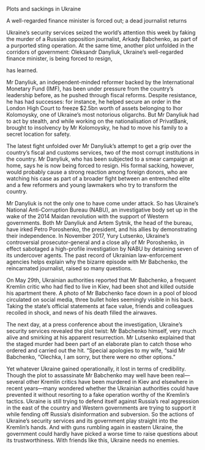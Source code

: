 Plots and sackings in Ukraine

A well-regarded finance minister is forced out; a dead journalist returns

Ukraine’s security services seized the world’s attention this week by faking the murder of a Russian opposition journalist, Arkady Babchenko, as part of a purported sting operation. At the same time, another plot unfolded in the corridors of government: Oleksandr Danyliuk, Ukraine’s well-regarded finance minister, is being forced to resign, 

 has learned.

Mr Danyliuk, an independent-minded reformer backed by the International Monetary Fund (IMF), has been under pressure from the country’s leadership before, as he pushed through fiscal reforms. Despite resistance, he has had successes: for instance, he helped secure an order in the London High Court to freeze $2.5bn worth of assets belonging to Ihor Kolomoysky, one of Ukraine’s most notorious oligarchs. But Mr Danyliuk had to act by stealth, and while working on the nationalisation of PrivatBank, brought to insolvency by Mr Kolomoysky, he had to move his family to a secret location for safety.

The latest fight unfolded over Mr Danyliuk’s attempt to get a grip over the country’s fiscal and customs services, two of the most corrupt institutions in the country. Mr Danyliuk, who has been subjected to a smear campaign at home, says he is now being forced to resign. His formal sacking, however, would probably cause a strong reaction among foreign donors, who are watching his case as part of a broader fight between an entrenched elite and a few reformers and young lawmakers who try to transform the country.

Mr Danyliuk is not the only one to have come under attack. So has Ukraine’s National Anti-Corruption Bureau (NABU), an investigative body set up in the wake of the 2014 Maidan revolution with the support of Western governments. Both Mr Danyliuk and Artem Sytnik, the head of the bureau, have irked Petro Poroshenko, the president, and his allies by demonstrating their independence. In November 2017, Yury Lutsenko, Ukraine’s controversial prosecutor-general and a close ally of Mr Poroshenko, in effect sabotaged a high-profile investigation by NABU by detaining seven of its undercover agents. The past record of Ukrainian law-enforcement agencies helps explain why the bizarre episode with Mr Babchenko, the reincarnated journalist, raised so many questions.

On May 29th, Ukrainian authorities reported that Mr Babchenko, a frequent Kremlin critic who had fled to live in Kiev, had been shot and killed outside his apartment there. A photo of Mr Babchenko face down in a pool of blood circulated on social media, three bullet holes seemingly visible in his back. Taking the state’s official statements at face value, friends and colleagues recoiled in shock, and news of his death filled the airwaves.

The next day, at a press conference about the investigation, Ukraine’s security services revealed the plot twist: Mr Babchenko himself, very much alive and smirking at his apparent resurrection. Mr Lutsenko explained that the staged murder had been part of an elaborate plan to catch those who ordered and carried out the hit. “Special apologies to my wife, “said Mr Babchenko, “Olechka, I am sorry, but there were no other options.”

Yet whatever Ukraine gained operationally, it lost in terms of credibility. Though the plot to assassinate Mr Babchenko may well have been real—several other Kremlin critics have been murdered in Kiev and elsewhere in recent years—many wondered whether the Ukrainian authorities could have prevented it without resorting to a fake operation worthy of the Kremlin’s tactics. Ukraine is still trying to defend itself against Russia’s real aggression in the east of the country and Western governments are trying to support it while fending off Russia’s disinformation and subversion. So the actions of Ukraine’s security services and its government play straight into the Kremlin’s hands. And with guns rumbling again in eastern Ukraine, the government could hardly have picked a worse time to raise questions about its trustworthiness. With friends like this, Ukraine needs no enemies. 
